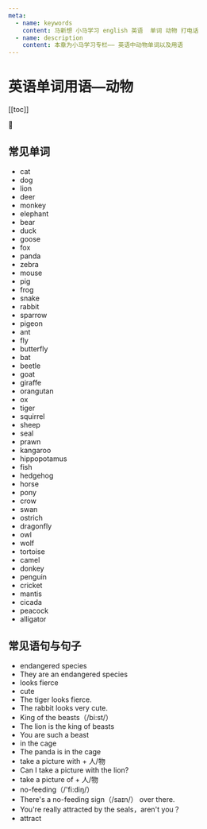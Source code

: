 ```yaml
---
meta:
  - name: keywords
    content: 马新想 小马学习 english 英语  单词 动物 打电话
  - name: description
    content: 本章为小马学习专栏—— 英语中动物单词以及用语
---
```


# 英语单词用语—动物

[[toc]]

:horse: 

<div>
<EnTool />



## 常见单词

-  <En read="/kæt/" msg="  猫;猫科">cat</En>  
-   <En read="/dɔɡ/" msg="狗,雄兽vt.尾随,跟踪 ">dog</En>  
-   <En read="/'laɪən/" msg="  狮子">lion</En>  
-   <En read="/dɪr/" msg=" 鹿">deer</En> 
-  <En read="/'mʌŋki/" msg="猴 淘气鬼, 小淘气, 顽童">monkey</En>   
-  <En read="/'ɛlɪfənt/" msg="(动物)象">elephant</En>   
-   <En read="/bɛr/" msg="n. 熊 vi. 结果实；承受 vt. 忍受；具有；支撑">bear</En>  
-   <En read="/dʌk/" msg="n.n 鸭子；鸭肉； vi. 闪避；没入水中 vt. 躲避；猛按…入水">duck</En> 
-   <En read="/ɡus/" msg="鹅 鹅肉 傻瓜, 笨蛋">goose</En>  
-  <En read="/fɑks/" msg="n. 狐狸；狡猾的人 vt. 欺骗；使变酸 fox">fox</En>   
-  <En read="/'pændə/" msg="大熊猫；大猫熊">panda</En>   
-  <En read="/ˈzibrə/" msg="n.斑马  adj.有斑纹的">zebra</En>   
-  <En read="/maʊs/" msg="n. 鼠标；老鼠；胆小羞怯的人 vi. 捕鼠；窥探">mouse</En>   
-   <En read="/pɪɡ/" msg="n. 猪肉；猪；警察 pig">pig</En>  
-   <En read="/frɔɡ/" msg=" 青蛙">frog</En> 
-  <En read="/snek/" msg="蛇">snake</En>    
-  <En read="/'ræbɪt/" msg="兔子 兔子皮毛, 兔子肉">rabbit</En>   
-  <En read="/'spæro/" msg="麻雀；矮小的人">sparrow</En>    
-  <En read="/'pɪdʒɪn/" msg="鸽子">pigeon</En>   
-   <En read="/ænt/" msg="蚂蚁">ant</En>  
-  <En  read="/flaɪ/" msg="苍蝇飞行;  v飞行;飘杨  逃离; 逃出">fly</En>  
-   <En read="/'bʌtɚflaɪ/" msg="蝴蝶 游手好闲的人, 轻浮的人">butterfly</En>  
-   <En read="/bæt/" msg=" n. 蝙蝠 球棒, 球拍 击球员">bat</En> 
-   <En read="/ˈbitl/" msg=" 甲虫, 金龟子">beetle</En>  
-   <En read="/ɡot/" msg="山羊；替罪羊（美俚）；色鬼（美俚）">goat</En>  
-   <En read="/dʒə'ræf/" msg=" 长颈鹿（giraffe的复数）">giraffe</En> 
-   <En read="/ˌɔræŋ'ʊtæn/" msg="猩猩">orangutan</En>  
-   <En  msg="牛, 阉牛">ox</En>  
-  <En read="/'taɪɡɚ/" msg="老虎">tiger</En>   
-  <En read="/'skwɝəl/" msg="松鼠；松鼠毛皮">squirrel</En>   
-  <En read="/ʃip/" msg=" (绵)羊;易受人摆布的人 v.封,密封">sheep</En>   
-   <En read="/sil/" msg="海豹 封铅,封条;印,图章 seal">seal</En>  
-   <En read="/prɔn/" msg="虾">prawn</En>  
-   <En read="/ˌkæŋɡə'ru/" msg="袋鼠">kangaroo</En>  
-  <En read="/ˌhɪpəˈpɑtəməs/" msg="河马">hippopotamus</En>   
-   <En read="/fɪʃ/" msg="n. 鱼 vt. & vi. 捕鱼; 钓鱼">fish</En>  
-  <En read="/'hɛdʒhɔɡ/" msg="刺猬">hedgehog</En>   
-   <En read="/hɔrs/" msg=" 马 跳马,鞍马 v.骑马">horse</En> 
-  <En read="/'poni/" msg=" n. 小型马；矮种马  vt. 付清">pony</En>  
-  <En read="/kro/" msg="乌鸦v./n.鸡啼,鸣叫">crow</En>    
-   <En read="/swɑn/" msg="天鹅vi.闲荡,游荡">swan</En>  
-  <En read="/'ɔstrɪtʃ/" msg="鸵鸟">ostrich</En>   
-  <En read="/'dræɡənflaɪ/" msg="蜻蜓">dragonfly</En>   
-  <En read="/aʊl/" msg="猫头鹰">owl</En>   
-   <En read="/wʊlf/" msg="狼">wolf</En>  
-  <En read="/'tɔrtəs/" msg="龟，乌龟  迟缓的人；">tortoise</En>   
-   <En read="/'kæml/" msg=" n.骆驼 adj. 驼色的；暗棕色的 vi. 工作刻板平庸">camel</En> 
-   <En read="/'dɔŋki/" msg="驴子；傻瓜；顽固的人">donkey</En>  
-   <En read="/'pɛŋɡwɪn/" msg="企鹅；[美俚]空军地勤人员">penguin</En>   
-   <En read="/'krɪkɪt/" msg=" n. 蟋蟀；板球，板球运动">cricket</En> 
-   <En read="/'mæntɪs/" msg="螳螂">mantis</En>  
-  <En read="/sɪ'kedɚ/" msg=" 蝉">cicada</En>  
-  <En read="/'pikɑk/" msg="n. (雄)孔雀">peacock</En>   
-  <En read="/'ælɪɡetɚ/" msg=" 短吻鳄">alligator</En>   

## 常见语句与句子

-  <En :enType="2" msg="/ɛnˈdendʒəd/ /'spiʃiz/ 濒临灭绝的物种">endangered species </En>  
-  <En :enType="2" msg="它们是濒临灭绝的动物">They are an endangered species </En>  
-  <En :enType="2" read="/fɪrs/" msg="看起来很凶"> looks fierce</En>  
-  <En :enType="2" msg="可爱">cute</En>  
-  <En :enType="2" msg="这只老虎看起来很凶">The tiger looks fierce.  </En>  
-  <En :enType="2" msg="这只兔子看起来很可爱">The rabbit looks very cute. </En>  
-  <En :enType="2" msg=" 兽中之王 `beasts 畜生 兽`"> King of the beasts（/bi:st/）</En>  
-  <En :enType="2" msg="狮子是兽中之王">The lion is the king of beasts  </En>  
-  <En :enType="2" msg="你真是个畜生 ">You are such a beast  </En>  
-  <En :enType="2" msg="在笼子里">in the cage </En>  
-  <En :enType="2" msg="这只熊猫在笼子里">The panda is in the cage </En>  
-  <En :enType="2" msg="和谁合影 ">take a picture with + 人/物 </En>  
-  <En :enType="2" msg="我可以和这个狮子合影么？">Can I take a picture with the lion? </En>  
-  <En :enType="2" msg="是 拍某人/物的照片"> take a picture of + 人/物</En>  
-  <En :enType="2" msg="禁止喂食"> no-feeding（/'fi:diŋ/）</En>  
-  <En :enType="2" msg="那有一个禁止喂食的标志"> There's a no-feeding sign（/saɪn/） over there.</En>  
-  <En :enType="2" read="/sil/" msg="你真的被那些海豹迷住了，不是吗？"> You're really attracted by the seals，aren't you？</En>  
-  <En :enType="2" read="/ə'trækt/" msg="引起的注意(或兴趣等),吸引;引起;激起"> attract</En>  





</div>
